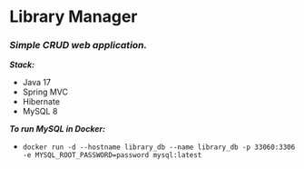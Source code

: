 # Library Manager

### ***Simple CRUD web application.***

***Stack:***

- Java 17
- Spring MVC
- Hibernate
- MySQL 8

***To run MySQL in Docker:***

- `docker run -d --hostname library_db --name library_db -p 33060:3306 -e MYSQL_ROOT_PASSWORD=password mysql:latest`
